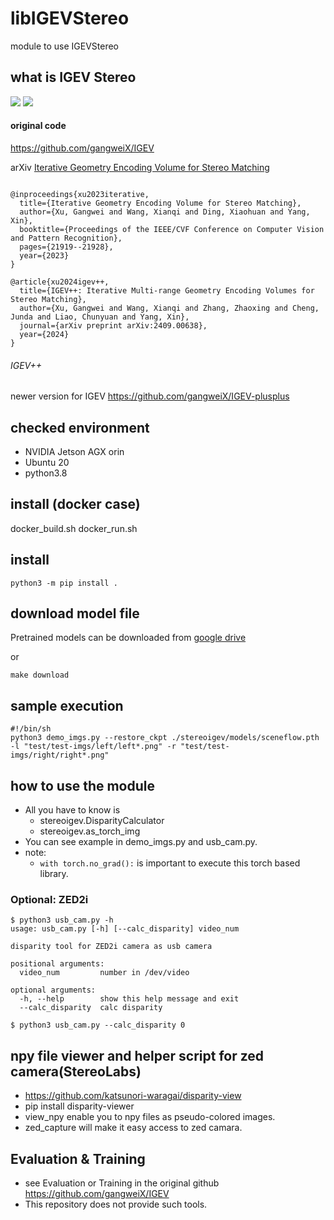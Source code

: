 # libIGEVStereo
module to use IGEVStereo

## what is IGEV Stereo
![](doc/demo-imgs.png)
![](doc/IGEV-Stereo.png)
#### original code 
https://github.com/gangweiX/IGEV

arXiv
[Iterative Geometry Encoding Volume for Stereo Matching](https://arxiv.org/abs/2303.06615)

```

@inproceedings{xu2023iterative,
  title={Iterative Geometry Encoding Volume for Stereo Matching},
  author={Xu, Gangwei and Wang, Xianqi and Ding, Xiaohuan and Yang, Xin},
  booktitle={Proceedings of the IEEE/CVF Conference on Computer Vision and Pattern Recognition},
  pages={21919--21928},
  year={2023}
}

@article{xu2024igev++,
  title={IGEV++: Iterative Multi-range Geometry Encoding Volumes for Stereo Matching},
  author={Xu, Gangwei and Wang, Xianqi and Zhang, Zhaoxing and Cheng, Junda and Liao, Chunyuan and Yang, Xin},
  journal={arXiv preprint arXiv:2409.00638},
  year={2024}
}

```

###### IGEV++
newer version for IGEV
https://github.com/gangweiX/IGEV-plusplus

## checked environment
- NVIDIA Jetson AGX orin
- Ubuntu 20
- python3.8

## install (docker case)
docker_build.sh
docker_run.sh

## install 
```commandline
python3 -m pip install .
```

## download model file
Pretrained models can be downloaded from [google drive](https://drive.google.com/drive/folders/1SsMHRyN7808jDViMN1sKz1Nx-71JxUuz?usp=share_link)

or
```commandline
make download
```

## sample execution
```commandline
#!/bin/sh
python3 demo_imgs.py --restore_ckpt ./stereoigev/models/sceneflow.pth -l "test/test-imgs/left/left*.png" -r "test/test-imgs/right/right*.png"
```
 
## how to use the module
- All you have to know is
  - stereoigev.DisparityCalculator
  - stereoigev.as_torch_img
- You can see example in demo_imgs.py and usb_cam.py.
- note:
  - `with torch.no_grad():` is important to execute this torch based library.
### Optional: ZED2i 
```commandline
$ python3 usb_cam.py -h
usage: usb_cam.py [-h] [--calc_disparity] video_num

disparity tool for ZED2i camera as usb camera

positional arguments:
  video_num         number in /dev/video

optional arguments:
  -h, --help        show this help message and exit
  --calc_disparity  calc disparity

$ python3 usb_cam.py --calc_disparity 0
```
## npy file viewer and helper script for zed camera(StereoLabs)
- https://github.com/katsunori-waragai/disparity-view
- pip install disparity-viewer
- view_npy enable you to npy files as pseudo-colored images.
- zed_capture will make it easy access to zed camara.

## Evaluation & Training
- see Evaluation or Training in the original github
https://github.com/gangweiX/IGEV
- This repository does not provide such tools.
